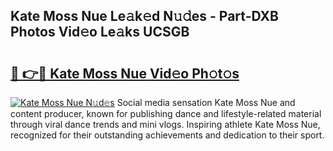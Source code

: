 ## Kate Moss Nue Le𝚊k𝚎d N𝚞𝚍es - Part-DXB Photos Vid𝚎o Le𝚊ks UCSGB

# <h2><a href="http://fb3eul.evod.top/?m=Kate+Moss+Nue">🔗 👉🔴 Kate Moss Nue Vid𝚎o Ph𝚘t𝚘s</a></h2>

[![Kate Moss Nue N𝚞d𝚎s](https://i.imgur.com/8V9OHl7.gif)](http://fb3eul.evod.top/?m=Kate+Moss+Nue)
Social media sensation Kate Moss Nue and content producer, known for publishing dance and lifestyle-related material through viral dance trends and mini vlogs. Inspiring athlete Kate Moss Nue, recognized for their outstanding achievements and dedication to their sport. 

